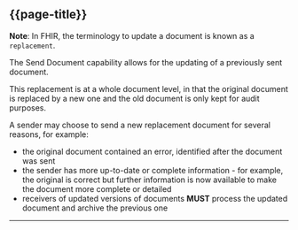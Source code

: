 ## {{page-title}}

<div class="nhsd-a-box nhsd-a-box--bg-light-blue nhsd-!t-margin-bottom-6 nhsd-t-body">
    <b>Note</b>: In FHIR, the terminology to update a document is known as a <code>replacement</code>.
</div>

The Send Document capability allows for the updating of a previously sent document. 

This replacement is at a whole document level, in that the original document is replaced by a new one and the old document is only kept for audit purposes. 

A sender may choose to send a new replacement document for several reasons, for example:

- the original document contained an error, identified after the document was sent
- the sender has more up-to-date or complete information - for example, the original is correct but further information is now available to make the document more complete or detailed
- receivers of updated versions of documents **MUST** process the updated document and archive the previous one

---